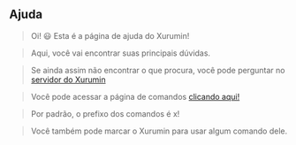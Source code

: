 ## Ajuda

> Oi! 😃 Esta é a página de ajuda do Xurumin!

>Aqui, você vai encontrar suas principais dúvidas.

> Se ainda assim não encontrar o que procura, você pode perguntar no <a href="https://discord.com/invite/bvb8YKSCQR" target="_blank">servidor do Xurumin</a>

> Você pode acessar a página de comandos <a href="/comandos">clicando aqui!</a>

> Por padrão, o prefixo dos comandos é x!

> Você também pode marcar o Xurumin para usar algum comando dele.

